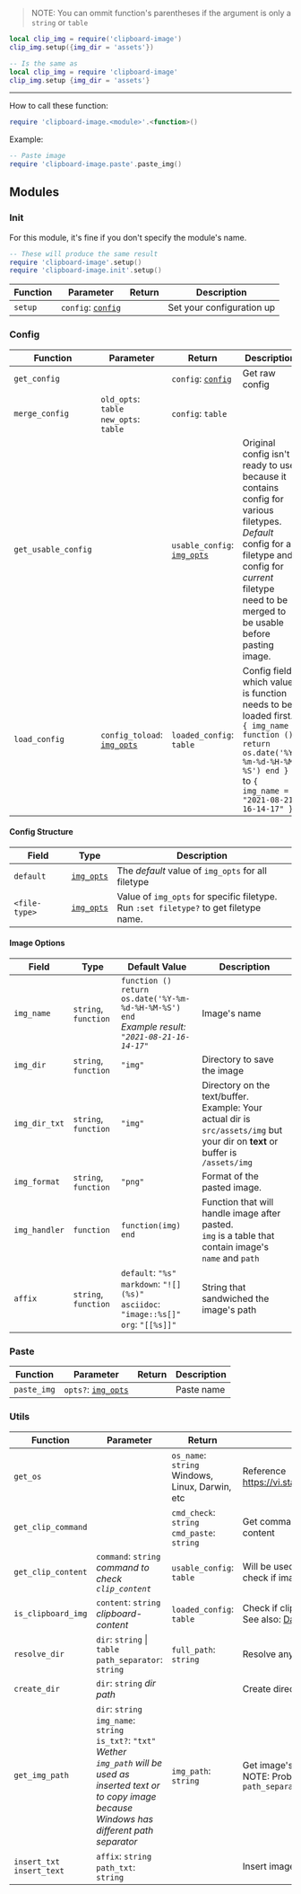 > NOTE: You can ommit function's parentheses if the argument is only a `string` or `table`

```lua
local clip_img = require('clipboard-image')
clip_img.setup({img_dir = 'assets'})

-- Is the same as
local clip_img = require 'clipboard-image'
clip_img.setup {img_dir = 'assets'}
```

<hr>

How to call these function:

```lua
require 'clipboard-image.<module>'.<function>()
```

Example:
```lua
-- Paste image
require 'clipboard-image.paste'.paste_img()
```

## Modules

### Init

For this module, it's fine if you don't specify the module's name.

```lua
-- These will produce the same result
require 'clipboard-image'.setup()
require 'clipboard-image.init'.setup()
```

| Function | Parameter                               | Return | Description               |
|----------|-----------------------------------------|--------|---------------------------|
| `setup`  | `config`: [`config`](#config-structure) |        | Set your configuration up |

### Config

| Function            | Parameter                                     | Return                                        | Description                                                                                                                                                                                                        |
|---------------------|-----------------------------------------------|-----------------------------------------------|--------------------------------------------------------------------------------------------------------------------------------------------------------------------------------------------------------------------|
| `get_config`        |                                               | `config`: [`config`](#config-structure)       | Get raw config                                                                                                                                                                                                     |
| `merge_config`      | `old_opts`: `table` </br> `new_opts`: `table` | `config`: `table`                             |                                                                                                                                                                                                                    |
| `get_usable_config` |                                               | `usable_config`: [`img_opts`](#image-options) | Original config isn't ready to use because it contains config for various filetypes. <br> *Default* config for all filetype and config for *current* filetype need to be merged to be usable before pasting image. |
| `load_config`       | `config_toload`: [`img_opts`](#image-options) | `loaded_config`: `table`                      | Config field which value is function needs to be loaded first. <br> `{ img_name = function () return os.date('%Y-%m-%d-%H-%M-%S') end }` <br> to `{ img_name = "2021-08-21-16-14-17" }`                            |

#### Config Structure

| Field         | Type                         | Description                                                                                       |
|---------------|------------------------------|---------------------------------------------------------------------------------------------------|
| `default`     | [`img_opts`](#image-options) | The *default* value of `img_opts` for all filetype                                                |
| `<file-type>` | [`img_opts`](#image-options) | Value of `img_opts` for specific filetype.<br> Run `:set filetype?` to get filetype name.<br>     |

#### Image Options
| Field | Type | Default Value | Description |
|---|---|---|---|
| `img_name` | `string`, `function` | `function () return os.date('%Y-%m-%d-%H-%M-%S') end` <br>*Example result: `"2021-08-21-16-14-17"`* | Image's name |
| `img_dir` | `string`, `function` | `"img"` | Directory to save the image |
| `img_dir_txt` | `string`, `function` | `"img"` | Directory on the text/buffer.<br> Example: Your actual dir is `src/assets/img` but your dir on **text** or buffer is `/assets/img` |
| `img_format` | `string`, `function` | `"png"` | Format of the pasted image. |
| `img_handler` | `function` | `function(img)  end` | Function that will handle image after pasted.<br>`img` is a table that contain image's `name` and `path` |
| `affix` | `string`, `function` | `default`: `"%s"`<br> `markdown`: `"![](%s)"`<br>`asciidoc`: `"image::%s[]"`<br>`org`: `"[[%s]]"` | String that sandwiched the image's path |

### Paste
| Function    | Parameter                                | Return | Description |
|-------------|------------------------------------------|--------|-------------|
| `paste_img` | `opts?`: [`img_opts`](#image-options)    |        | Paste name  |

### Utils
| Function                        | Parameter                                                                                                                                                                                                       | Return                                             | Description                                                                                                          |
|---------------------------------|-----------------------------------------------------------------------------------------------------------------------------------------------------------------------------------------------------------------|----------------------------------------------------|----------------------------------------------------------------------------------------------------------------------|
| `get_os`                        |                                                                                                                                                                                                                 | `os_name`: `string`<br>Windows, Linux, Darwin, etc | Reference https://vi.stackexchange.com/a/2577/33116                                                                  |
| `get_clip_command`              |                                                                                                                                                                                                                 | `cmd_check`: `string`<br>`cmd_paste`: `string`     | Get command to *check* and *paste* clipboard content                                                                 |
| `get_clip_content`              | `command`: `string`<br>*command to check `clip_content`*                                                                                                                                                        | `usable_config`: `table`                           | Will be used in `utils.is_clipboard_img` to check if image data exist                                                |
| `is_clipboard_img`              | `content`: `string`<br> *clipboard-content*                                                                                                                                                                     | `loaded_config`: `table`                           | Check if clipboard contain image data<br> See also: [Data URI scheme](https://en.wikipedia.org/wiki/Data-URI-scheme) |
| `resolve_dir`                   | `dir`: `string` \| `table`<br> `path_separator`: `string`<br>                                                                                                                                                    | `full_path`: `string`                              | Resolve any complicated pathing                                                                                      |
| `create_dir`                    | `dir`: `string` *dir path*                                                                                                                                                                                      |                                                    | Create directory                                                                                                     |
| `get_img_path`                  | `dir`: `string`<br> `img_name`: `string`<br> `is_txt?`: `"txt"`<br> *Wether `img_path` will be used as inserted text or to copy image because Windows has different path separator*                             | `img_path`: `string`                               | Get image's path<br>NOTE: Probably will replace `is_text` with `path_separator`                                       |
| `insert_txt` <br> `insert_text` | `affix`: `string` <br> `path_txt`: `string`                                                                                                                                                                     |                                                    | Insert image's path with affix                                                                                       |
